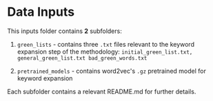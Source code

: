 # Data Inputs

This inputs folder contains **2** subfolders:

1. `green_lists` - contains three `.txt` files relevant to the keyword expansion step of the methodology: `initial_green_list.txt,  general_green_list.txt bad_green_words.txt`

2. `pretrained_models` - contains word2vec's `.gz` pretrained model for keyword expansion

Each subfolder contains a relevant README.md for further details. 
